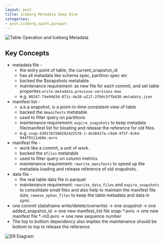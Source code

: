 ```yaml
---
layout: post
title: Iceberg Metadata Deep Dive
categories:
- post,iceberg,spark,parquet
---
```


![Table Operation and Iceberg Metadata](http://www.plantuml.com/plantuml/proxy?cache=no&src=https://raw.githubusercontent.com/dyno/dyno.github.io/master/images/iceberg.iuml)

## Key Concepts

* metadata file -
    * the entry point of table, the current_snapshot_id
    * has all metadata like schema spec, partition spec etc
    * backed the $snapshots metatable.
    * maintenance requirement: as new file for each commit, and set table properties `write.metadata.previous-versions-max`
    * e.g. `00247-74e94d3d-871c-4e20-a217-2fb9c5ffb430.metadata.json`
* manifest list -
    * a.k.a snapshot, is a point-in-time consistent view of table
    * backed the `$manifests` metatable
    * used to filter query on partitions
    * maintenance requirement: `expire_snapshots` to keep metadata file/manifest list for bloating and release the reference for old files.
    * e.g. `snap-6301781580282422576-1-de30417a-c9a9-4f5f-9c64-944f9111ab0e.avro`
* manifest file -
    * work like a commit, a unit of work.
    * backed the `$files` metatable
    * used to filter query on column metrics
    * maintenance requirement: `rewrite_manifests` to speed up the metadata loading and release reference of old snapshots.
* data file -
    * the real table data file in parquet
    * maintenance requirement: `rewrite_data_files` and `expire_snapshots` to consolidate small files and also help to maintain the manifest file size, `remove_ophan_files` to keep the table metadata and data in sync.
* one commit (dataframe write/delete/overwrite) → one snapshot → one added_snapshot_id → one new manifest_list file snap-*.avro → one new manifest file *-m0.avro → one new sequence number
* The top to bottom dependency also implies the maintenance should be bottom to top to release the reference.

![ER Diagram](http://www.plantuml.com/plantuml/proxy?cache=no&src=https://raw.githubusercontent.com/dyno/dyno.github.io/master/images/iceberg_metatables.iuml)
